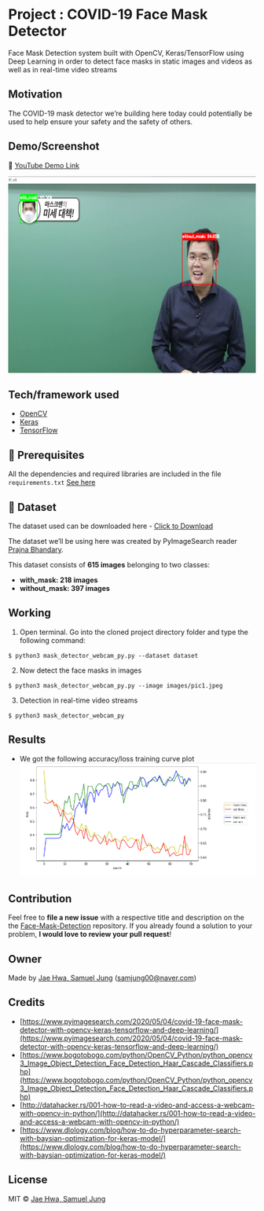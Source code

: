 # Project : COVID-19 Face Mask Detector
Face Mask Detection system built with OpenCV, Keras/TensorFlow using Deep Learning in order to detect face masks in static images and videos as well as in real-time video streams

## Motivation
The COVID-19 mask detector we’re building here today could potentially be used to help ensure your safety and the safety of others.

## Demo/Screenshot

:movie_camera: [YouTube Demo Link](https://youtu.be/sCDdkOFIkmM)

<p align="center"><img src="https://github.com/samjung68/Face-Mask-Detection/blob/master/capture_result.png" width="700" height="400"></p>

## Tech/framework used

- [OpenCV](https://opencv.org/)
- [Keras](https://keras.io/)
- [TensorFlow](https://www.tensorflow.org/)

## :key: Prerequisites

All the dependencies and required libraries are included in the file <code>requirements.txt</code> [See here](https://github.com/samjung68/Face-Mask-Detection/blob/master/requirements.txt)

## :file_folder: Dataset

The dataset used can be downloaded here - [Click to Download](https://drive.google.com/drive/folders/1I8FtAT-Ozpk_wg813R1z5C80oth6Jtwt?usp=sharing)

The dataset we’ll be using here was created by PyImageSearch reader [Prajna Bhandary](https://www.linkedin.com/feed/update/urn%3Ali%3Aactivity%3A6655711815361761280/).

This dataset consists of __615 images__ belonging to two classes:
*	__with_mask: 218 images__
*	__without_mask: 397 images__

## Working

1. Open terminal. Go into the cloned project directory folder and type the following command:
```
$ python3 mask_detector_webcam_py.py --dataset dataset
```

2. Now detect the face masks in images 
```
$ python3 mask_detector_webcam_py.py --image images/pic1.jpeg
```

3. Detection in real-time video streams
```
$ python3 mask_detector_webcam_py 
```
## Results

- We got the following accuracy/loss training curve plot
![](https://github.com/samjung68/Face-Mask-Detection/blob/master/loss_graph.png)

## Contribution
Feel free to **file a new issue** with a respective title and description on the the [Face-Mask-Detection](https://github.com/samjung68/Face-Mask-Detection/issues) repository. If you already found a solution to your problem, **I would love to review your pull request**! 

## Owner
Made by [Jae Hwa, Samuel Jung](https://github.com/samjung68) (samjung00@naver.com)

## Credits
* [⁠https://www.pyimagesearch.com/2020/05/04/covid-19-face-mask-detector-with-opencv-keras-tensorflow-and-deep-learning/](https://www.pyimagesearch.com/2020/05/04/covid-19-face-mask-detector-with-opencv-keras-tensorflow-and-deep-learning/)
* [https://www.bogotobogo.com/python/OpenCV_Python/python_opencv3_Image_Object_Detection_Face_Detection_Haar_Cascade_Classifiers.php](https://www.bogotobogo.com/python/OpenCV_Python/python_opencv3_Image_Object_Detection_Face_Detection_Haar_Cascade_Classifiers.php)
* [http://datahacker.rs/001-how-to-read-a-video-and-access-a-webcam-with-opencv-in-python/](http://datahacker.rs/001-how-to-read-a-video-and-access-a-webcam-with-opencv-in-python/)
* [https://www.dlology.com/blog/how-to-do-hyperparameter-search-with-baysian-optimization-for-keras-model/](https://www.dlology.com/blog/how-to-do-hyperparameter-search-with-baysian-optimization-for-keras-model/)
⁠


## License
MIT © [Jae Hwa, Samuel Jung](https://github.com/samjung68/Face-Mask-Detection/blob/master/LICENSE)

